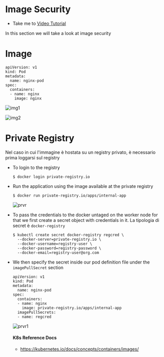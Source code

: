 # Image Security
  - Take me to [Video Tutorial](https://kodekloud.com/topic/image-security/)

In this section we will take a look at image security

# Image
   
  ```
  apiVersion: v1
  kind: Pod
  metadata:
    name: nginx-pod
  spec:
    containers:
    - name: nginx
      image: nginx
  ```
  
  ![img1](../../images/img1.PNG)
  
  ![img2](../../images/img2.PNG)
  
# Private Registry

Nel caso in cui l'immagine è hostata su un registry privato, è necessario prima loggarsi sul registry

- To login to the registry
  ```
  $ docker login private-registry.io
  ```
- Run the application using the image available at the private registry
  ```
  $ docker run private-registry.io/apps/internal-app
  ```
  
  ![prvr](../../images/prvr.PNG)
  
- To pass the credentials to the docker untaged on the worker node for that we first create a secret object with 
credentials in it. La tipologia di secret è `docker-registry`

  ```
  $ kubectl create secret docker-registry regcred \
    --docker-server=private-registry.io \ 
    --docker-username=registry-user \
    --docker-password=registry-password \
    --docker-email=registry-user@org.com
  ```
- We then specify the secret inside our pod definition file under the `imagePullSecret` section 
  ```
  apiVersion: v1
  kind: Pod
  metadata:
    name: nginx-pod
  spec:
    containers:
    - name: nginx
      image: private-registry.io/apps/internal-app
    imagePullSecrets:
    - name: regcred
  ```
  ![prvr1](../../images/prvr1.PNG)
  
  #### K8s Reference Docs
  - https://kubernetes.io/docs/concepts/containers/images/
